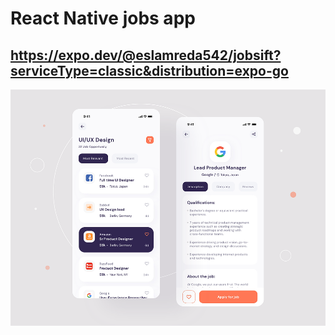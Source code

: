 # React Native jobs app

## https://expo.dev/@eslamreda542/jobsift?serviceType=classic&distribution=expo-go

![image](./image.png)